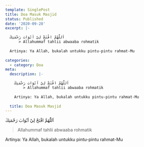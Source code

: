 ```yaml
---
template: SinglePost
title: Doa Masuk Masjid
status: Published
date: '2020-09-28'
excerpt: |-

  اَللّٰهُمَّ افْتَحْ لِيْ اَبْوَابَ رَحْمَتِكَ
      > Allahummaf tahlii abwaaba rohmatik
      
  Artinya: Ya Allah, bukalah untukku pintu-pintu rahmat-Mu
    
categories:
  - category: Doa
meta:
  description: |-

    اَللّٰهُمَّ افْتَحْ لِيْ اَبْوَابَ رَحْمَتِكَ
        > Allahummaf tahlii abwaaba rohmatik
        
    Artinya: Ya Allah, bukalah untukku pintu-pintu rahmat-Mu
      
  title: Doa Masuk Masjid
---
```


اَللّٰهُمَّ افْتَحْ لِيْ اَبْوَابَ رَحْمَتِكَ
> Allahummaf tahlii abwaaba rohmatik
    
Artinya: Ya Allah, bukalah untukku pintu-pintu rahmat-Mu
  
